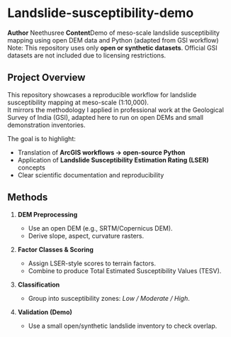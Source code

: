 # Landslide-susceptibility-demo
**Author** Neethusree
**Content**Demo of meso-scale landslide susceptibility mapping using open DEM data and Python (adapted from GSI workflow)
Note: This repository uses only **open or synthetic datasets**. Official GSI datasets are not included due to licensing restrictions.

## Project Overview
This repository showcases a reproducible workflow for landslide susceptibility mapping at meso-scale (1:10,000).  
It mirrors the methodology I applied in professional work at the Geological Survey of India (GSI), adapted here to run on open DEMs and small demonstration inventories.

The goal is to highlight:
- Translation of **ArcGIS workflows → open-source Python**  
- Application of **Landslide Susceptibility Estimation Rating (LSER)** concepts  
- Clear scientific documentation and reproducibility

## Methods
1. **DEM Preprocessing**  
   - Use an open DEM (e.g., SRTM/Copernicus DEM).  
   - Derive slope, aspect, curvature rasters.  

2. **Factor Classes & Scoring**  
   - Assign LSER-style scores to terrain factors.  
   - Combine to produce Total Estimated Susceptibility Values (TESV).  

3. **Classification**  
   - Group into susceptibility zones: *Low / Moderate / High*.  

4. **Validation (Demo)**  
   - Use a small open/synthetic landslide inventory to check overlap. 

